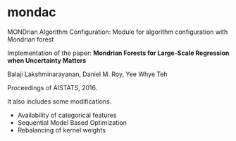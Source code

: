 # mondac
MONDrian Algorithm Configuration: Module for algorithm configuration with Mondrian forest

Implementation of the paper:
**Mondrian Forests for Large-Scale Regression when Uncertainty Matters**

Balaji Lakshminarayanan, Daniel M. Roy, Yee Whye Teh

Proceedings of AISTATS, 2016.

It also includes some modifications.
- Availability of categorical features
- Sequential Model Based Optimization
- Rebalancing of kernel weights

